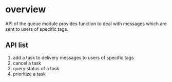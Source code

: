 # overview
API of the queue module provides function to deal with messages which are sent to users of specific tags.


## API list

1. add a task to delivery messages to users of specific tags
2. cancel a task
3. query status of a task
4. prioritize a task

